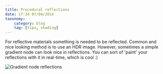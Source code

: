 ```yaml
---
title: Procedural reflections
date: 17:34 07/04/2014 
taxonomy:
    category: blog
    tag: [tips, shading]
---
```

For reflective materials something is needed to be reflected. Common and nice looking method is to use an HDR image. However, sometimes a simple gradient node can look nice in reflections. You can sort of 'paint' your reflections with it in real-time, which is cool :)

![Gradient node reflections][2]

  [2]: http://i.stack.imgur.com/CR1Nw.jpg